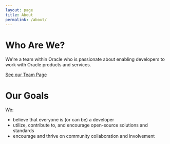 ```yaml
---
layout: page
title: About
permalink: /about/
---
```


# Who Are We?

We're a team within Oracle who is passionate about enabling developers to work with Oracle products and services.

[See our Team Page](http://developer.oracle.com/team)

# Our Goals

We:

* believe that everyone is (or can be) a developer
* utilize, contribute to, and encourage open-source solutions and standards
* encourage and thrive on community collaboration and involvement
